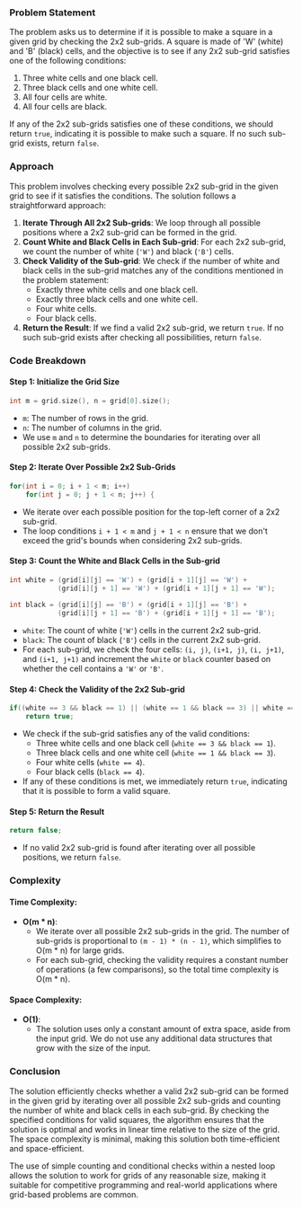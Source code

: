 ### Problem Statement

The problem asks us to determine if it is possible to make a square in a given grid by checking the 2x2 sub-grids. A square is made of 'W' (white) and 'B' (black) cells, and the objective is to see if any 2x2 sub-grid satisfies one of the following conditions:
1. Three white cells and one black cell.
2. Three black cells and one white cell.
3. All four cells are white.
4. All four cells are black.

If any of the 2x2 sub-grids satisfies one of these conditions, we should return `true`, indicating it is possible to make such a square. If no such sub-grid exists, return `false`.

### Approach

This problem involves checking every possible 2x2 sub-grid in the given grid to see if it satisfies the conditions. The solution follows a straightforward approach:
1. **Iterate Through All 2x2 Sub-grids**: We loop through all possible positions where a 2x2 sub-grid can be formed in the grid.
2. **Count White and Black Cells in Each Sub-grid**: For each 2x2 sub-grid, we count the number of white (`'W'`) and black (`'B'`) cells.
3. **Check Validity of the Sub-grid**: We check if the number of white and black cells in the sub-grid matches any of the conditions mentioned in the problem statement:
    - Exactly three white cells and one black cell.
    - Exactly three black cells and one white cell.
    - Four white cells.
    - Four black cells.
4. **Return the Result**: If we find a valid 2x2 sub-grid, we return `true`. If no such sub-grid exists after checking all possibilities, return `false`.

### Code Breakdown

#### Step 1: Initialize the Grid Size
```cpp
int m = grid.size(), n = grid[0].size();
```
- `m`: The number of rows in the grid.
- `n`: The number of columns in the grid.
- We use `m` and `n` to determine the boundaries for iterating over all possible 2x2 sub-grids.

#### Step 2: Iterate Over Possible 2x2 Sub-Grids
```cpp
for(int i = 0; i + 1 < m; i++)
    for(int j = 0; j + 1 < n; j++) {
```
- We iterate over each possible position for the top-left corner of a 2x2 sub-grid.
- The loop conditions `i + 1 < m` and `j + 1 < n` ensure that we don't exceed the grid's bounds when considering 2x2 sub-grids.

#### Step 3: Count the White and Black Cells in the Sub-grid
```cpp
int white = (grid[i][j] == 'W') + (grid[i + 1][j] == 'W') +
            (grid[i][j + 1] == 'W') + (grid[i + 1][j + 1] == 'W');
            
int black = (grid[i][j] == 'B') + (grid[i + 1][j] == 'B') +
            (grid[i][j + 1] == 'B') + (grid[i + 1][j + 1] == 'B');
```
- `white`: The count of white (`'W'`) cells in the current 2x2 sub-grid.
- `black`: The count of black (`'B'`) cells in the current 2x2 sub-grid.
- For each sub-grid, we check the four cells: `(i, j)`, `(i+1, j)`, `(i, j+1)`, and `(i+1, j+1)` and increment the `white` or `black` counter based on whether the cell contains a `'W'` or `'B'`.

#### Step 4: Check the Validity of the 2x2 Sub-grid
```cpp
if((white == 3 && black == 1) || (white == 1 && black == 3) || white == 4 || black == 4)
    return true;
```
- We check if the sub-grid satisfies any of the valid conditions:
  - Three white cells and one black cell (`white == 3 && black == 1`).
  - Three black cells and one white cell (`white == 1 && black == 3`).
  - Four white cells (`white == 4`).
  - Four black cells (`black == 4`).
- If any of these conditions is met, we immediately return `true`, indicating that it is possible to form a valid square.

#### Step 5: Return the Result
```cpp
return false;
```
- If no valid 2x2 sub-grid is found after iterating over all possible positions, we return `false`.

### Complexity

#### Time Complexity:
- **O(m * n)**:
  - We iterate over all possible 2x2 sub-grids in the grid. The number of sub-grids is proportional to `(m - 1) * (n - 1)`, which simplifies to O(m * n) for large grids.
  - For each sub-grid, checking the validity requires a constant number of operations (a few comparisons), so the total time complexity is O(m * n).

#### Space Complexity:
- **O(1)**:
  - The solution uses only a constant amount of extra space, aside from the input grid. We do not use any additional data structures that grow with the size of the input.

### Conclusion

The solution efficiently checks whether a valid 2x2 sub-grid can be formed in the given grid by iterating over all possible 2x2 sub-grids and counting the number of white and black cells in each sub-grid. By checking the specified conditions for valid squares, the algorithm ensures that the solution is optimal and works in linear time relative to the size of the grid. The space complexity is minimal, making this solution both time-efficient and space-efficient.

The use of simple counting and conditional checks within a nested loop allows the solution to work for grids of any reasonable size, making it suitable for competitive programming and real-world applications where grid-based problems are common.